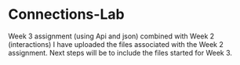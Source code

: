 # Connections-Lab
Week 3 assignment (using Api and json) combined with Week 2 (interactions)
I have uploaded the files associated with the Week 2 assignment. Next steps will be to include the files started for Week 3.
